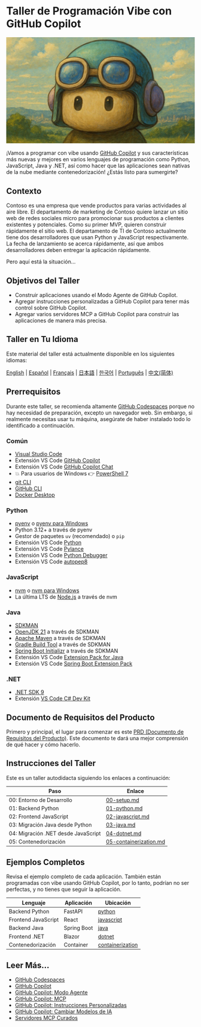 # Taller de Programación Vibe con GitHub Copilot

![GitHub Copilot - Ghiblifiled](../../images/ghcp.jpg)

¡Vamos a programar con vibe usando [GitHub Copilot](https://docs.github.com/copilot/about-github-copilot/what-is-github-copilot) y sus características más nuevas y mejores en varios lenguajes de programación como Python, JavaScript, Java y .NET, así como hacer que las aplicaciones sean nativas de la nube mediante contenedorización! ¿Estás listo para sumergirte?

## Contexto

Contoso es una empresa que vende productos para varias actividades al aire libre. El departamento de marketing de Contoso quiere lanzar un sitio web de redes sociales micro para promocionar sus productos a clientes existentes y potenciales. Como su primer MVP, quieren construir rápidamente el sitio web. El departamento de TI de Contoso actualmente tiene dos desarrolladores que usan Python y JavaScript respectivamente. La fecha de lanzamiento se acerca rápidamente, así que ambos desarrolladores deben entregar la aplicación rápidamente.

Pero aquí está la situación...

## Objetivos del Taller

- Construir aplicaciones usando el Modo Agente de GitHub Copilot.
- Agregar instrucciones personalizadas a GitHub Copilot para tener más control sobre GitHub Copilot.
- Agregar varios servidores MCP a GitHub Copilot para construir las aplicaciones de manera más precisa.

## Taller en Tu Idioma

Este material del taller está actualmente disponible en los siguientes idiomas:

[English](../../README.md) | [Español](./README.md) | [Français](../fr-fr/) | [日本語](../ja-jp/) | [한국어](../ko-kr/) | [Português](../pt-br/) | [中文(简体)](../zh-cn/)

## Prerrequisitos

Durante este taller, se recomienda altamente [GitHub Codespaces](https://docs.github.com/en/codespaces/about-codespaces/what-are-codespaces) porque no hay necesidad de preparación, excepto un navegador web. Sin embargo, si realmente necesitas usar tu máquina, asegúrate de haber instalado todo lo identificado a continuación.

### Común

- [Visual Studio Code](https://code.visualstudio.com/)
- Extensión VS Code [GitHub Copilot](https://marketplace.visualstudio.com/items?itemName=GitHub.copilot)
- Extensión VS Code [GitHub Copilot Chat](https://marketplace.visualstudio.com/items?itemName=GitHub.copilot-chat)
- 💥 Para usuarios de Windows 👉 [PowerShell 7](https://learn.microsoft.com/powershell/scripting/install/installing-powershell)
- [git CLI](https://git-scm.com/downloads)
- [GitHub CLI](https://cli.github.com/)
- [Docker Desktop](https://docs.docker.com/get-started/introduction/get-docker-desktop/)

### Python

- [pyenv](https://github.com/pyenv/pyenv) o [pyenv para Windows](https://github.com/pyenv-win/pyenv-win)
- Python 3.12+ a través de pyenv
- Gestor de paquetes `uv` (recomendado) o `pip`
- Extensión VS Code [Python](https://marketplace.visualstudio.com/items/?itemName=ms-python.python)
- Extensión VS Code [Pylance](https://marketplace.visualstudio.com/items/?itemName=ms-python.vscode-pylance)
- Extensión VS Code [Python Debugger](https://marketplace.visualstudio.com/items/?itemName=ms-python.debugpy)
- Extensión VS Code [autopep8](https://marketplace.visualstudio.com/items/?itemName=ms-python.autopep8)

### JavaScript

- [nvm](https://github.com/nvm-sh/nvm) o [nvm para Windows](https://github.com/coreybutler/nvm-windows)
- La última LTS de [Node.js](https://nodejs.org/) a través de nvm

### Java

- [SDKMAN](https://sdkman.io/)
- [OpenJDK 21](https://learn.microsoft.com/java/openjdk/download) a través de SDKMAN
- [Apache Maven](https://maven.apache.org/download.cgi) a través de SDKMAN
- [Gradle Build Tool](https://docs.gradle.org/current/userguide/installation.html) a través de SDKMAN
- [Spring Boot Initializr](https://docs.spring.io/spring-boot/cli/installation.html) a través de SDKMAN
- Extensión VS Code [Extension Pack for Java](https://marketplace.visualstudio.com/items/?itemName=vscjava.vscode-java-pack)
- Extensión VS Code [Spring Boot Extension Pack](https://marketplace.visualstudio.com/items/?itemName=vmware.vscode-boot-dev-pack)

### .NET

- [.NET SDK 9](https://dotnet.microsoft.com/download/dotnet/9.0)
- Extensión [VS Code C# Dev Kit](https://marketplace.visualstudio.com/items/?itemName=ms-dotnettools.csdevkit)

## Documento de Requisitos del Producto

Primero y principal, el lugar para comenzar es este [PRD (Documento de Requisitos del Producto)](./product-requirements.md). Este documento te dará una mejor comprensión de qué hacer y cómo hacerlo.

## Instrucciones del Taller

Este es un taller autodidacta siguiendo los enlaces a continuación:

| Paso                               | Enlace                                                   |
|------------------------------------|----------------------------------------------------------|
| 00: Entorno de Desarrollo          | [00-setup.md](./docs/00-setup.md)                       |
| 01: Backend Python                 | [01-python.md](./docs/01-python.md)                     |
| 02: Frontend JavaScript            | [02-javascript.md](./docs/02-javascript.md)             |
| 03: Migración Java desde Python    | [03-java.md](./docs/03-java.md)                         |
| 04: Migración .NET desde JavaScript| [04-dotnet.md](./docs/04-dotnet.md)                     |
| 05: Contenedorización              | [05-containerization.md](./docs/05-containerization.md) |

## Ejemplos Completos

Revisa el ejemplo completo de cada aplicación. También están programadas con vibe usando GitHub Copilot, por lo tanto, podrían no ser perfectas, y no tienes que seguir la aplicación.

| Lenguaje            | Aplicación  | Ubicación                             |
|---------------------|-------------|---------------------------------------|
| Backend Python      | FastAPI     | [python](./complete/python/)         |
| Frontend JavaScript | React       | [javascript](./complete/javascript/) |
| Backend Java        | Spring Boot | [java](./complete/java/)             |
| Frontend .NET       | Blazor      | [dotnet](./complete/dotnet/)         |
| Contenedorización   | Container   | [containerization](./complete/)      |

## Leer Más...

- [GitHub Codespaces](https://docs.github.com/en/codespaces/about-codespaces/what-are-codespaces)
- [GitHub Copilot](https://docs.github.com/en/copilot/about-github-copilot/what-is-github-copilot)
- [GitHub Copilot: Modo Agente](https://code.visualstudio.com/blogs/2025/04/07/agentMode)
- [GitHub Copilot: MCP](https://code.visualstudio.com/blogs/2025/05/12/agent-mode-meets-mcp)
- [GitHub Copilot: Instrucciones Personalizadas](https://code.visualstudio.com/docs/copilot/copilot-customization)
- [GitHub Copilot: Cambiar Modelos de IA](https://docs.github.com/en/copilot/using-github-copilot/ai-models/changing-the-ai-model-for-copilot-chat?tool=vscode)
- [Servidores MCP Curados](https://github.com/modelcontextprotocol/servers)